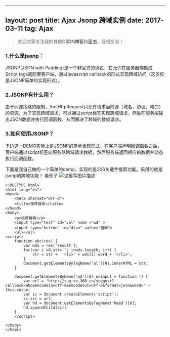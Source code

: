 
---
layout: post
title: Ajax Jsonp 跨域实例
date: 2017-03-11
tag: Ajax
---


>欢迎大家关注我的其他<a herf="http://blog.csdn.net/u014377963">CSDN博客</a>和<a href="http://www.jianshu.com/u/a9f9d36ab057">简书</a>，互相交流！




### 1.什么是jsonp：
JSONP(JSON with Padding)是一个非官方的协议，它允许在服务器端集成Script tags返回至客户端，通过javascript callback的形式实现跨域访问（这仅仅是JSONP简单的实现形式）。
### 2.JSONP有什么用？
由于同源策略的限制，XmlHttpRequest只允许请求当前源（域名、协议、端口）的资源，为了实现跨域请求，可以通过script标签实现跨域请求，然后在服务端输出JSON数据并执行回调函数，从而解决了跨域的数据请求。

### 3.如何使用JSONP？
下边这一DEMO实际上是JSONP的简单表现形式，在客户端声明回调函数之后，客户端通过script标签向服务器跨域请求数据，然后服务端返回相应的数据并动态执行回调函数。

下面是我自己做的一个简单的demo。实现的是306关键字搜索功能。采用的就是jsonp的跨域功能！
看例子
![这里写图片描述](http://img.blog.csdn.net/20170311160513672?watermark/2/text/aHR0cDovL2Jsb2cuY3Nkbi5uZXQvdTAxNDM3Nzk2Mw==/font/5a6L5L2T/fontsize/400/fill/I0JBQkFCMA==/dissolve/70/gravity/SouthEast)

```
<!DOCTYPE html>
<html lang="en">
<head>
	<meta charset="UTF-8">
	<title>推荐搜索</title>
</head>
<body>
	<p>推荐搜索</p>
	<input type="text" id="val" name ="wd" >
	<input type="button" id="dian" value="搜索">
	<ul></ul>
<script>
	function abc(res) {
		var wds = res['result'];
		for(var i =0,str=''; i<wds.length; i++) {
			str = str +  '<li>' + wds[i].word + '</li>';
		}
		document.getElementsByTagName('ul')[0].innerHTML = str;
	}

	document.getElementsByName('wd')[0].oninput = function () {
		var url = 'http://sug.so.360.cn/suggest?callback=abc&encodein=utf-8&encodeout=utf-8&format=json&word=' + this.value;
		var sc = document.createElement('script');
		sc.src = url;
		var hd = document.getElementsByTagName('head')[0];
		hd.appendChild(sc);
	}
	</script>

</body>
</html>
```



